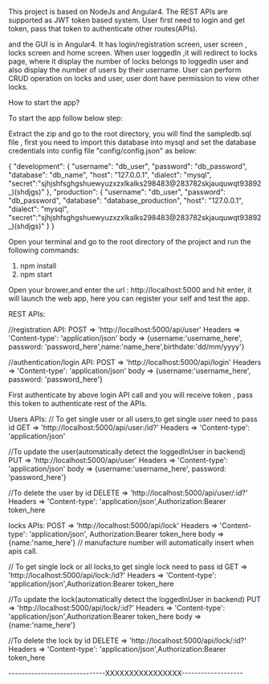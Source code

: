 This project is based on NodeJs and Angular4. The REST APIs are supported as JWT token based system.
User first need to login and get token, pass that token to authenticate other routes(APIs).

and the GUI is in Angular4. It has login/registration screen, user screen , locks screen and home screen.
When user loggedIn ,it will redirect to locks page, where it display the number of locks belongs to
loggedIn user and also display the number of users by their username.
User can perform CRUD operation on locks and user, user dont have permission to view other locks.

How to start the app?

To start the app follow below step:

Extract the zip and go to the root directory, you will find the sampledb.sql file , first you need to import this
database into mysql and set the database credentials into config file "config/config.json" as below:

{
  "development": {
    "username": "db_user",
    "password": "db_password",
    "database": "db_name",
    "host": "127.0.0.1",
    "dialect": "mysql",
    "secret":"sjhjshfsghgshuewyuzxzxlkalks298483@283782skjauquwqt93892_)(shdjgs)"
  },
  "production": {
    "username": "db_user",
    "password": "db_password",
    "database": "database_production",
    "host": "127.0.0.1",
    "dialect": "mysql",
    "secret":"sjhjshfsghgshuewyuzxzxlkalks298483@283782skjauquwqt93892_)(shdjgs)"
  }
}

Open your terminal and go to the root directory of the project and run the following commands:

1. npm install
2. npm start

Open your brower,and enter the url : http://localhost:5000 and hit enter, it will launch the web app,
here you can register your self and test the app.

REST APIs:

//registration API:
POST => 'http://localhost:5000/api/user'
Headers => 'Content-type': 'application/json'
body => {username:'username_here', password: 'password_here',name:'name_here',birthdate:'dd/mm/yyyy'}

//authentication/login API:
POST => 'http://localhost:5000/api/login'
Headers => 'Content-type': 'application/json'
body => {username:'username_here', password: 'password_here'}

First authenticate by above login API call and you will receive token ,
pass this token to authenticate rest of the APIs.

Users APIs:
// To get single user or all users,to get single user need to pass id
GET => 'http://localhost:5000/api/user:/id?'
Headers => 'Content-type': 'application/json'

//To update the user(automatically detect the loggedInUser in backend)
PUT => 'http://localhost:5000/api/user'
Headers => 'Content-type': 'application/json'
body => {username:'username_here', password: 'password_here'}

//To delete the user by id
DELETE => 'http://localhost:5000/api/user/:id?'
Headers => 'Content-type': 'application/json',Authorization:Bearer token_here

locks APIs:
POST => 'http://localhost:5000/api/lock'
Headers => 'Content-type': 'application/json', Authorization:Bearer token_here
body => {name:'name_here'}  // manufacture number will automatically insert when apis call.

// To get single lock or all locks,to get single lock need to pass id
GET => 'http://localhost:5000/api/lock:/id?'
Headers => 'Content-type': 'application/json',Authorization:Bearer token_here

//To update the lock(automatically detect the loggedInUser in backend)
PUT => 'http://localhost:5000/api/lock/:id?'
Headers => 'Content-type': 'application/json',Authorization:Bearer token_here
body => {name:'name_here'}

//To delete the lock by id
DELETE => 'http://localhost:5000/api/lock/:id?'
Headers => 'Content-type': 'application/json',Authorization:Bearer token_here

------------------------------XXXXXXXXXXXXXXXX-------------------
